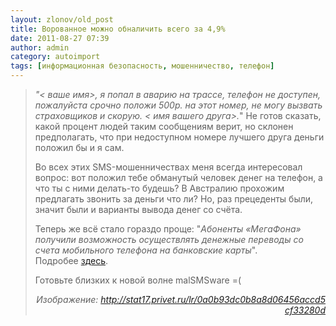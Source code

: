 ```yaml
---
layout: zlonov/old_post
title: Ворованное можно обналичить всего за 4,9%
date: 2011-08-27 07:39
author: admin
category: autoimport
tags: [информационная безопасность, мошенничество, телефон]
---
```

<div dir="ltr">
<div></div>
<blockquote><i>"&lt; ваше имя&gt;, я попал в аварию на трассе, телефон не доступен, пожалуйста срочно положи 500р. на этот номер, не могу вызвать страховщиков и скорую. &lt; имя вашего друга&gt;.</i>"
Не готов сказать, какой процент людей таким сообщениям верит, но склонен предполагать, что при недоступном номере лучшего друга деньги положил бы и я сам.
<div>

Во всех этих SMS-мошенничествах меня всегда интересовал вопрос: вот положил тебе обманутый человек денег на телефон, а что ты с ними делать-то будешь? В Австралию прохожим предлагать звонить за деньги что ли? Но, раз прецеденты были, значит были и варианты вывода денег со счёта.

Теперь же всё стало гораздо проще: "<i>Абоненты «МегаФона» получили возможность осуществлять денежные переводы со счета мобильного телефона на банковские карты</i>". Подробее <a href="http://www.moscow.megafon.ru/publications/20110824-1617.html">здесь</a>.

Готовьте близких к новой волне malSMSware =(
<p style="text-align: right;"><i>Изображение: <a href="http://stat17.privet.ru/lr/0a0b93dc0b8a8d06456accd5cf33280d">http://stat17.privet.ru/lr/0a0b93dc0b8a8d06456accd5cf33280d</a></i>

</div>
</div>
